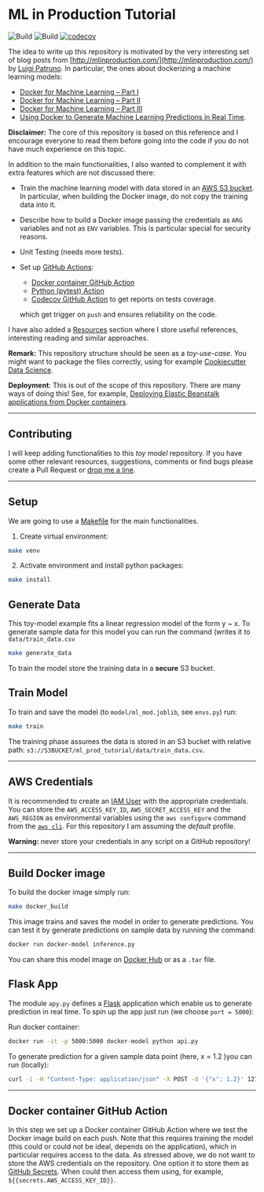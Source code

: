 # ML in Production Tutorial

![Build](https://github.com/juanitorduz/ml_prod_tutorial/workflows/Docker%20Image%20CI/badge.svg) ![Build](https://github.com/juanitorduz/ml_prod_tutorial/workflows/Pytest%20CI/badge.svg) [![codecov](https://codecov.io/gh/juanitorduz/ml_prod_tutorial/branch/master/graph/badge.svg)](https://codecov.io/gh/juanitorduz/ml_prod_tutorial)

The idea to write up this repository is motivated by the very interesting set of blog posts from [http://mlinproduction.com/](http://mlinproduction.com/) by [Luigi Patruno](mailto:luigi@mlinproduction.com). In particular, the ones about dockerizing a machine learning models:

  - [Docker for Machine Learning – Part I](https://mlinproduction.com/docker-for-ml-part-1/)
  - [Docker for Machine Learning – Part II](https://mlinproduction.com/docker-for-ml-part-2/)
  - [Docker for Machine Learning – Part III](https://mlinproduction.com/docker-for-ml-part-3/)
  - [Using Docker to Generate Machine Learning Predictions in Real Time](https://mlinproduction.com/docker-for-ml-part-4/).

**Disclaimer:** The core of this repository is based on this reference and I encourage everyone to read them before going into the code if you do not have much experience on this topic.

In addition to the main functionalities, I also wanted to complement it with extra features which are not discussed there:

  - Train the machine learning model with data stored in an [AWS S3 bucket](https://aws.amazon.com/s3/). In particular, when building the Docker image, do not copy the training data into it.

  - Describe how to build a Docker image passing the credentials as `ARG` variables and not as `ENV` variables. This is particular special for security reasons.
  
  - Unit Testing (needs more tests).

  - Set up [GitHub Actions](https://github.com/features/actions):
    - [Docker container GitHub Action](https://help.github.com/en/actions/automating-your-workflow-with-github-actions/creating-a-docker-container-action)
    - [Python (pytest) Action](https://help.github.com/en/actions/automating-your-workflow-with-github-actions/using-python-with-github-actions)
    - [Codecov GitHub Action](https://github.com/codecov/codecov-action) to get reports on tests coverage. 

    which get trigger on `push` and ensures reliability on the code.

I have also added a [Resources](https://github.com/juanitorduz/ml_prod_tutorial/blob/master/resources.md) section where I store useful references, interesting reading and similar approaches.

**Remark:** This repository structure should be seen as a *toy-use-case*. You might want to package the files correctly, using for example [Cookiecutter Data Science](https://drivendata.github.io/cookiecutter-data-science/).

**Deployment**: This is out of the scope of this repository. There are many ways of doing this! See, for example, [Deploying Elastic Beanstalk applications from Docker containers](https://docs.aws.amazon.com/elasticbeanstalk/latest/dg/create_deploy_docker.html).

---
## Contributing

I will keep adding functionalities to this *toy model* repository. If you have some other relevant resources, suggestions, comments or find bugs please create a Pull Request or [drop me a line](mailto:juanitorduz@gmail.com).

---
## Setup

We are going to use a [Makefile](https://www.gnu.org/software/make/manual/html_node/Introduction.html) for the main functionalities.

1. Create virtual environment:

```bash
make venv
```

2. Activate environment and install python packages:

```bash
make install
```

## Generate Data

This toy-model example fits a linear regression model of the form y ~ x. To generate  sample data for this model you can run the command (writes it to `data/train_data.csv`

```bash
make generate_data
```

To train the model store the training data in a **secure** S3 bucket.

## Train Model

To train and save the model (to `model/ml_mod.joblib`, see `envs.py`) run:

```bash
make train
```

The training phase assumes the data is stored in an S3 bucket with relative path: `s3://S3BUCKET/ml_prod_tutorial/data/train_data.csv`.

---

## AWS Credentials

It is recommended to create an [IAM User](https://aws.amazon.com/iam/) with the appropriate credentials. You can store the `AWS_ACCESS_KEY_ID`, `AWS_SECRET_ACCESS_KEY` and the `AWS_REGION` as environmental variables using the `aws configure` command from the [`aws cli`](https://aws.amazon.com/cli/). For this repository I am assuming the *default* profile.

**Warning:** never store your credentials in any script on a GitHub repository!

---
## Build Docker image

To build the docker image simply run:

```bash
make docker_build
```

This image trains and saves the model in order to generate predictions. You can test it by generate predictions on sample data by running the command:

```bash
docker run docker-model inference.py
```

You can share this model image on [Docker Hub](https://hub.docker.com/) or as a `.tar` file.

## Flask App

The module `apy.py` defines a [Flask](https://flask.palletsprojects.com/en/1.1.x/) application which enable us to generate prediction in real time. To spin up the app just run (we choose `port = 5000`):

Run docker container:
```bash
docker run -it -p 5000:5000 docker-model python api.py
```

To generate prediction for a given sample data point (here, x = 1.2 )you can run (locally):

```bash
curl -i -H "Content-Type: application/json" -X POST -d '{"x": 1.2}' 127.0.0.1:5000/predict
```

---
## Docker container GitHub Action

In this step we set up a Docker container GitHub Action where we test the Docker image build on each push. Note that this requires training the model (this could or could not be ideal, depends on the application), which in particular requires access to the data. As stressed above, we do not want to store the AWS credentials on the repository. One option it to store them as [GitHub Secrets](https://help.github.com/en/actions/automating-your-workflow-with-github-actions/creating-and-using-encrypted-secrets). When could then access them using, for example, `${{secrets.AWS_ACCESS_KEY_ID}}`.
